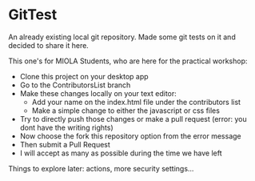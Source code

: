 # GitTest

An already existing local git repository. Made some git tests on it and decided to share it here.

This one's for MIOLA Students, who are here for the practical workshop:
- Clone this project on your desktop app
- Go to the ContributorsList branch
- Make these changes locally on your text editor:
  * Add your name on the index.html file under the contributors list
  * Make a simple change to either the javascript or css files
- Try to directly push those changes or make a pull request (error: you dont have the writing rights)
- Now choose the fork this repository option from the error message
- Then submit a Pull Request
- I will accept as many as possible during the time we have left

Things to explore later: actions, more security settings...
